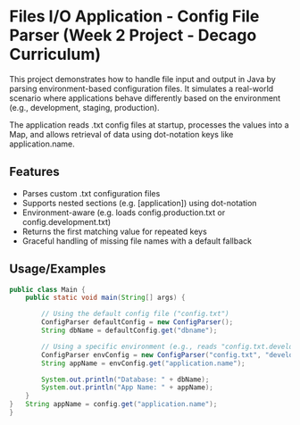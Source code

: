 
# Files I/O Application - Config File Parser (Week 2 Project - Decago Curriculum)

This project demonstrates how to handle file input and output in Java by parsing environment-based configuration files. It simulates a real-world scenario where applications behave differently based on the environment (e.g., development, staging, production).

The application reads .txt config files at startup, processes the values into a Map, and allows retrieval of data using dot-notation keys like application.name.

## Features

- Parses custom .txt configuration files
- Supports nested sections (e.g. [application]) using dot-notation
- Environment-aware (e.g. loads config.production.txt or config.development.txt)
- Returns the first matching value for repeated keys
- Graceful handling of missing file names with a default fallback


## Usage/Examples


```java
public class Main {
    public static void main(String[] args) {

        // Using the default config file ("config.txt")
        ConfigParser defaultConfig = new ConfigParser();
        String dbName = defaultConfig.get("dbname");

        // Using a specific environment (e.g., reads "config.txt.development")
        ConfigParser envConfig = new ConfigParser("config.txt", "development");
        String appName = envConfig.get("application.name");

        System.out.println("Database: " + dbName);
        System.out.println("App Name: " + appName);
    }
}   String appName = config.get("application.name");
}
```



